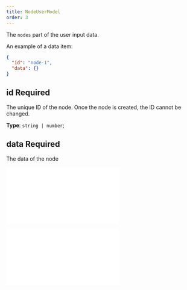 ```yaml
---
title: NodeUserModel
order: 3
---
```


The `nodes` part of the user input data.

An example of a data item:

```json
{
  "id": "node-1",
  "data": {}
}
```

## id <Badge type="error">Required</Badge>

The unique ID of the node. Once the node is created, the ID cannot be changed.

**Type**: `string | number`;

## data <Badge type="error">Required</Badge>

The data of the node

<embed src="../../common/DataAttrTips.en.md"></embed>

<embed src="../../common/NodeUserModel.en.md"></embed>
